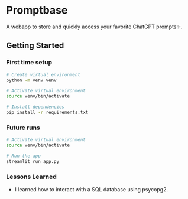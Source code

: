 # Promptbase

A webapp to store and quickly access your favorite ChatGPT prompts✨.

## Getting Started

### First time setup

```bash
# Create virtual environment
python -m venv venv

# Activate virtual environment
source venv/bin/activate

# Install dependencies
pip install -r requirements.txt
```

### Future runs

```bash
# Activate virtual environment
source venv/bin/activate

# Run the app
streamlit run app.py
```

### Lessons Learned
- I learned how to interact with a SQL database using psycopg2.
